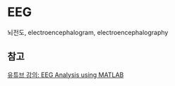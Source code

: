 # EEG

뇌전도, electroencephalogram, electroencephalography

## 참고

[유튜브 강의: EEG Analysis using MATLAB](https://www.youtube.com/watch?v=Nq2S_VK_7jI)
